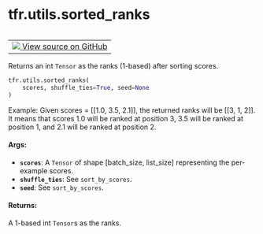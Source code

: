 <div itemscope itemtype="http://developers.google.com/ReferenceObject">
<meta itemprop="name" content="tfr.utils.sorted_ranks" />
<meta itemprop="path" content="Stable" />
</div>

# tfr.utils.sorted_ranks

<!-- Insert buttons and diff -->

<table class="tfo-notebook-buttons tfo-api" align="left">

<td>
  <a target="_blank" href="https://github.com/tensorflow/ranking/tree/master/tensorflow_ranking/python/utils.py">
    <img src="https://www.tensorflow.org/images/GitHub-Mark-32px.png" />
    View source on GitHub
  </a>
</td></table>

Returns an int `Tensor` as the ranks (1-based) after sorting scores.

```python
tfr.utils.sorted_ranks(
    scores, shuffle_ties=True, seed=None
)
```

<!-- Placeholder for "Used in" -->

Example: Given scores = [[1.0, 3.5, 2.1]], the returned ranks will be [[3, 1,
2]]. It means that scores 1.0 will be ranked at position 3, 3.5 will be ranked
at position 1, and 2.1 will be ranked at position 2.

#### Args:

*   <b>`scores`</b>: A `Tensor` of shape [batch_size, list_size] representing
    the per-example scores.
*   <b>`shuffle_ties`</b>: See `sort_by_scores`.
*   <b>`seed`</b>: See `sort_by_scores`.

#### Returns:

A 1-based int `Tensor`s as the ranks.
